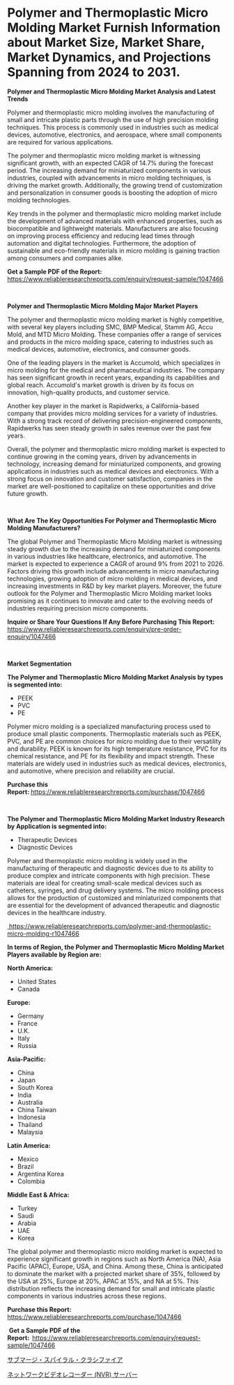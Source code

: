 <p><h1>Polymer and Thermoplastic Micro Molding Market Furnish Information about Market Size, Market Share, Market Dynamics, and Projections Spanning from 2024 to 2031.</h1></p><p><strong>Polymer and Thermoplastic Micro Molding Market Analysis and Latest Trends</strong></p>
<p><p>Polymer and thermoplastic micro molding involves the manufacturing of small and intricate plastic parts through the use of high precision molding techniques. This process is commonly used in industries such as medical devices, automotive, electronics, and aerospace, where small components are required for various applications.</p><p>The polymer and thermoplastic micro molding market is witnessing significant growth, with an expected CAGR of 14.7% during the forecast period. The increasing demand for miniaturized components in various industries, coupled with advancements in micro molding techniques, is driving the market growth. Additionally, the growing trend of customization and personalization in consumer goods is boosting the adoption of micro molding technologies.</p><p>Key trends in the polymer and thermoplastic micro molding market include the development of advanced materials with enhanced properties, such as biocompatible and lightweight materials. Manufacturers are also focusing on improving process efficiency and reducing lead times through automation and digital technologies. Furthermore, the adoption of sustainable and eco-friendly materials in micro molding is gaining traction among consumers and companies alike.</p></p>
<p><strong>Get a Sample PDF of the Report:&nbsp;</strong> <a href="https://www.reliableresearchreports.com/enquiry/request-sample/1047466">https://www.reliableresearchreports.com/enquiry/request-sample/1047466</a></p>
<p>&nbsp;</p>
<p><strong>Polymer and Thermoplastic Micro Molding Major Market Players</strong></p>
<p><p>The polymer and thermoplastic micro molding market is highly competitive, with several key players including SMC, BMP Medical, Stamm AG, Accu Mold, and MTD Micro Molding. These companies offer a range of services and products in the micro molding space, catering to industries such as medical devices, automotive, electronics, and consumer goods.</p><p>One of the leading players in the market is Accumold, which specializes in micro molding for the medical and pharmaceutical industries. The company has seen significant growth in recent years, expanding its capabilities and global reach. Accumold's market growth is driven by its focus on innovation, high-quality products, and customer service.</p><p>Another key player in the market is Rapidwerks, a California-based company that provides micro molding services for a variety of industries. With a strong track record of delivering precision-engineered components, Rapidwerks has seen steady growth in sales revenue over the past few years.</p><p>Overall, the polymer and thermoplastic micro molding market is expected to continue growing in the coming years, driven by advancements in technology, increasing demand for miniaturized components, and growing applications in industries such as medical devices and electronics. With a strong focus on innovation and customer satisfaction, companies in the market are well-positioned to capitalize on these opportunities and drive future growth.</p></p>
<p>&nbsp;</p>
<p><strong>What Are The Key Opportunities For Polymer and Thermoplastic Micro Molding Manufacturers?</strong></p>
<p><p>The global Polymer and Thermoplastic Micro Molding market is witnessing steady growth due to the increasing demand for miniaturized components in various industries like healthcare, electronics, and automotive. The market is expected to experience a CAGR of around 9% from 2021 to 2026. Factors driving this growth include advancements in micro manufacturing technologies, growing adoption of micro molding in medical devices, and increasing investments in R&D by key market players. Moreover, the future outlook for the Polymer and Thermoplastic Micro Molding market looks promising as it continues to innovate and cater to the evolving needs of industries requiring precision micro components.</p></p>
<p><strong>Inquire or Share Your Questions If Any Before Purchasing This Report:</strong> <a href="https://www.reliableresearchreports.com/enquiry/pre-order-enquiry/1047466">https://www.reliableresearchreports.com/enquiry/pre-order-enquiry/1047466</a></p>
<p>&nbsp;</p>
<p><strong>Market Segmentation</strong></p>
<p><strong>The Polymer and Thermoplastic Micro Molding Market Analysis by types is segmented into:</strong></p>
<p><ul><li>PEEK</li><li>PVC</li><li>PE</li></ul></p>
<p><p>Polymer micro molding is a specialized manufacturing process used to produce small plastic components. Thermoplastic materials such as PEEK, PVC, and PE are common choices for micro molding due to their versatility and durability. PEEK is known for its high temperature resistance, PVC for its chemical resistance, and PE for its flexibility and impact strength. These materials are widely used in industries such as medical devices, electronics, and automotive, where precision and reliability are crucial.</p></p>
<p><strong>Purchase this Report:&nbsp;</strong><a href="https://www.reliableresearchreports.com/purchase/1047466">https://www.reliableresearchreports.com/purchase/1047466</a></p>
<p>&nbsp;</p>
<p><strong>The Polymer and Thermoplastic Micro Molding Market Industry Research by Application is segmented into:</strong></p>
<p><ul><li>Therapeutic Devices</li><li>Diagnostic Devices</li></ul></p>
<p><p>Polymer and thermoplastic micro molding is widely used in the manufacturing of therapeutic and diagnostic devices due to its ability to produce complex and intricate components with high precision. These materials are ideal for creating small-scale medical devices such as catheters, syringes, and drug delivery systems. The micro molding process allows for the production of customized and miniaturized components that are essential for the development of advanced therapeutic and diagnostic devices in the healthcare industry.</p></p>
<p><a href="https://www.reliableresearchreports.com/polymer-and-thermoplastic-micro-molding-r1047466">&nbsp;https://www.reliableresearchreports.com/polymer-and-thermoplastic-micro-molding-r1047466</a></p>
<p><strong>In terms of Region, the Polymer and Thermoplastic Micro Molding Market Players available by Region are:</strong></p>
<p>
    <p> <strong> North America: </strong>
        <ul>
            <li>United States</li>
            <li>Canada</li>
        </ul>
        </p> 
    <p> <strong> Europe: </strong>
        <ul>
            <li>Germany</li>
            <li>France</li>
            <li>U.K.</li>
            <li>Italy</li>
            <li>Russia</li>
        </ul>
        </p> 
    <p> <strong> Asia-Pacific: </strong>
        <ul>
            <li>China</li>
            <li>Japan</li>
            <li>South Korea</li>
            <li>India</li>
            <li>Australia</li>
            <li>China Taiwan</li>
            <li>Indonesia</li>
            <li>Thailand</li>
            <li>Malaysia</li>
        </ul>
        </p> 
    <p> <strong> Latin America: </strong>
        <ul>
            <li>Mexico</li>
            <li>Brazil</li>
            <li>Argentina Korea</li>
            <li>Colombia</li>
        </ul>
        </p> 
    <p> <strong> Middle East & Africa: </strong>
        <ul>
            <li>Turkey</li>
            <li>Saudi</li>
            <li>Arabia</li>
            <li>UAE</li>
            <li>Korea</li>
        </ul>
    </p>
    </p>
<p><p>The global polymer and thermoplastic micro molding market is expected to experience significant growth in regions such as North America (NA), Asia Pacific (APAC), Europe, USA, and China. Among these, China is anticipated to dominate the market with a projected market share of 35%, followed by the USA at 25%, Europe at 20%, APAC at 15%, and NA at 5%. This distribution reflects the increasing demand for small and intricate plastic components in various industries across these regions.</p></p>
<p><strong>Purchase this Report: </strong><a href="https://www.reliableresearchreports.com/purchase/1047466">https://www.reliableresearchreports.com/purchase/1047466</a></p>
<p>&nbsp;<strong>Get a Sample PDF of the Report:&nbsp;&nbsp;</strong><a href="https://www.reliableresearchreports.com/enquiry/request-sample/1047466">https://www.reliableresearchreports.com/enquiry/request-sample/1047466</a></p>
<p><strong></strong></p>
<p><p><a href="https://github.com/sghwr779811674/Market-Research-Report-List-2/blob/main/617850491706.md">サブマージ・スパイラル・クラシファイア</a></p><p><a href="https://medium.com/@karinaokon69/%E3%83%8D%E3%83%83%E3%83%88%E3%83%AF%E3%83%BC%E3%82%AF%E3%83%93%E3%83%87%E3%82%AA%E3%83%AC%E3%82%B3%E3%83%BC%E3%83%80-nvr-%E3%82%B5%E3%83%BC%E3%83%90%E3%83%BC%E3%83%9E%E3%83%BC%E3%82%B1%E3%83%83%E3%83%88%E3%81%AF-%E5%B8%82%E5%A0%B4%E3%82%B7%E3%82%A7%E3%82%A2-%E5%B8%82%E5%A0%B4%E5%8B%95%E5%90%91-%E5%B8%82%E5%A0%B4%E6%88%90%E9%95%B7%E3%81%AB%E9%96%A2%E3%81%99%E3%82%8B%E6%83%85%E5%A0%B1%E3%82%92%E6%8F%90%E4%BE%9B%E3%81%97%E3%81%BE%E3%81%99-b5e6f19191a8">ネットワークビデオレコーダー (NVR) サーバー</a></p></p>